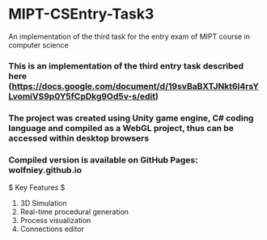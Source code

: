 # MIPT-CSEntry-Task3
An implementation of the third task for the entry exam of MIPT course in computer science                                                 

### This is an implementation of the third entry task described here (https://docs.google.com/document/d/19svBaBXTJNkt6l4rsYLvomiVS9p0Y5fCpDkg9Od5v-s/edit) ###
### The project was created using Unity game engine, C# coding language and compiled as a WebGL project, thus can be accessed within desktop browsers ###
### Compiled version is available on GitHub Pages: wolfniey.github.io ###

$ Key Features $

1. 3D Simulation
2. Real-time procedural generation
3. Process visualization
4. Connections editor
